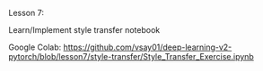 Lesson 7: 

Learn/Implement style transfer notebook

Google Colab:
https://github.com/vsay01/deep-learning-v2-pytorch/blob/lesson7/style-transfer/Style_Transfer_Exercise.ipynb
